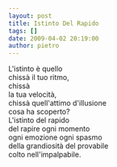 ```yaml
---
layout: post
title: Istinto Del Rapido
tags: []
date: 2009-04-02 20:19:00
author: pietro
---
```

L'istinto è quello<br/>chissà il tuo ritmo,<br/>chissà<br/>la tua velocità,<br/>chissà quell'attimo d'illusione<br/>cosa ha scoperto?<br/>L'istinto del rapido<br/>del rapire ogni momento<br/>ogni emozione ogni spasmo<br/>della grandiosità del provabile<br/>colto nell'impalpabile.
